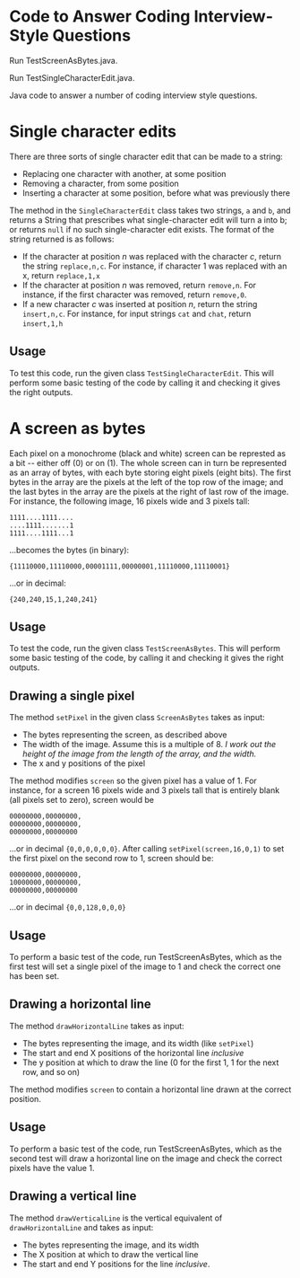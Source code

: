 # Code to Answer Coding Interview-Style Questions

Run TestScreenAsBytes.java.

Run TestSingleCharacterEdit.java.

Java code to answer a number of coding interview style questions.  

# Single character edits

There are three sorts of single character edit that can be made to a string:

* Replacing one character with another, at some position
* Removing a character, from some position
* Inserting a character at some position, before what was previously there

The method in the `SingleCharacterEdit` class takes two strings, `a` and `b`, and returns a String that prescribes what single-character edit will turn a into b; or returns `null` if no such single-character edit exists.  The format of the string returned is as follows:

* If the character at position *n* was replaced with the character *c*, return the string `replace,n,c`.  For instance, if character 1 was replaced with an x, return `replace,1,x`
* If the character at position *n* was removed, return `remove,n`.  For instance, if the first character was removed, return `remove,0`.
* If a new character *c* was inserted at position *n*, return the string `insert,n,c`.  For instance, for input strings `cat` and `chat`, return `insert,1,h`

## Usage

To test this code, run the given class `TestSingleCharacterEdit`.  This will perform some basic testing of the code by calling it and checking it gives the right outputs.

# A screen as bytes

Each pixel on a monochrome (black and white) screen can be represted as a bit -- either off (0) or on (1).  The whole screen can in turn be represented as an array of bytes, with each byte storing eight pixels (eight bits).  The first bytes in the array are the pixels at the left of the top row of the image; and the last bytes in the array are the pixels at the right of last row of the image.  For instance, the following image, 16 pixels wide and 3 pixels tall:

`1111....1111....`  
`....1111.......1`  
`1111....1111...1`  

...becomes the bytes (in binary):

`{11110000,11110000,00001111,00000001,11110000,11110001}`

...or in decimal:

`{240,240,15,1,240,241}`

## Usage

To test the code, run the given class `TestScreenAsBytes`.  This will perform some basic testing of the code, by calling it and checking it gives the right outputs.

## Drawing a single pixel

The method `setPixel` in the given class `ScreenAsBytes` takes as input:

* The bytes representing the screen, as described above
* The width of the image.  Assume this is a multiple of 8. *I work out the height of the image from the length of the array, and the width.*
* The x and y positions of the pixel

The method modifies `screen` so the given pixel has a value of 1.  For instance, for a screen 16 pixels wide and 3 pixels tall that is entirely blank (all pixels set to zero), screen would be

`00000000,00000000,`  
`00000000,00000000,`  
`00000000,00000000`  

...or in decimal `{0,0,0,0,0,0}`.  After calling `setPixel(screen,16,0,1)` to set the first pixel on the second row to 1, screen should be:


`00000000,00000000,`  
`10000000,00000000,`  
`00000000,00000000`  

...or in decimal `{0,0,128,0,0,0}`

## Usage

To perform a basic test of the code, run TestScreenAsBytes, which as the first test will set a single pixel of the image to 1 and check the correct one has been set.

## Drawing a horizontal line

The method `drawHorizontalLine` takes as input:

* The bytes representing the image, and its width (like `setPixel`)
* The start and end X positions of the horizontal line *inclusive*
* The y position at which to draw the line (0 for the first 1, 1 for the next row, and so on)

The method modifies `screen` to contain a horizontal line drawn at the correct position. 

## Usage

To perform a basic test of the code, run TestScreenAsBytes, which as the second test will draw a horizontal line on the image and check the correct pixels have the value 1.

## Drawing a vertical line

The method `drawVerticalLine` is the vertical equivalent of `drawHorizontalLine` and takes as input:

* The bytes representing the image, and its width
* The X position at which to draw the vertical line
* The start and end Y positions for the line *inclusive*.
